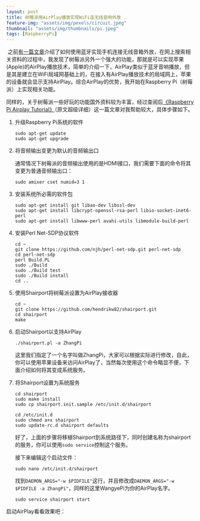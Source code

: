 ```yaml
---
layout: post
title: 树莓派用AirPlay播放实现WiFi连无线音响外放
feature-img: "assets/img/pexels/circuit.jpeg"
thumbnail: "assets/img/thumbnails/pi.jpeg"
tags: [RaspberryPi]
---
```


​    之前[有一篇文章](http://wangye.org/blog/archives/921/)介绍了如何使用蓝牙实现手机连接无线音箱外放，在网上搜索相关资料的过程中，我发现了树莓派另外一个强大的功能，那就是可以实现苹果(Apple)的AirPlay播放技术，简单的介绍一下，AirPlay类似于蓝牙音响播放，但是其是建立在WiFi局域网基础上的，在接入有AirPlay播放技术的局域网上，苹果的设备就会显示支持AirPlay。综合AirPlay的优势，我开始在Raspberry Pi（树莓派）上实现相关功能。

  同样的，关于树莓派一些好玩的功能国外资料较为丰富，经过查阅后[《Raspberry Pi Airplay Tutorial》](http://www.raywenderlich.com/44918/raspberry-pi-airplay-tutorial)（原文超级详细）这一篇文章对我帮助较大，具体步骤如下。

1. 升级Raspberry Pi系统的软件

   ~~~shell
   sudo apt-get update
   sudo apt-get upgrade
   ~~~

2. 将音频输出变更为默认的音频输出口

   通常情况下树莓派的音频输出使用的是HDMI接口，我们需要下面的命令将其变更为普通音频输出口：

   ~~~shell
   sudo amixer cset numid=3 1
   ~~~

3. 安装系统所必需的软件包

   ~~~shell
   sudo apt-get install git libao-dev libssl-dev
   sudo apt-get install libcrypt-openssl-rsa-perl libio-socket-inet6-perl
   sudo apt-get install libwww-perl avahi-utils libmodule-build-perl
   ~~~

4. 安装Perl Net-SDP协议软件

   ~~~shell
   cd ~
   git clone https://github.com/njh/perl-net-sdp.git perl-net-sdp
   cd perl-net-sdp
   perl Build.PL
   sudo ./Build
   sudo ./Build test
   sudo ./Build install
   cd ..
   ~~~

5. 使用Shairport将树莓派设置为AirPlay接收器

   ~~~shell
   cd ~
   git clone https://github.com/hendrikw82/shairport.git
   cd shairport
   make
   ~~~

6. 启动Shairport以支持AirPlay

   ~~~shell
   ./shairport.pl -a ZhangPi
   ~~~

   这里我们指定了一个名字叫做ZhangPi，大家可以根据实际进行修改，自此，你可以使用苹果设备来访问AirPlay了，当然每次使用这个命令略显不便，下面介绍如何将其变成系统服务。

7. 将Shairport设置为系统服务

   ~~~shell
   cd shairport
   sudo make install
   sudo cp shairport.init.sample /etc/init.d/shairport
    
   cd /etc/init.d
   sudo chmod a+x shairport
   sudo update-rc.d shairport defaults
   ~~~

   好了，上面的步骤将移植Shairport到系统路径下，同时创建名称为shairport的服务，你可以使用`sudo service`控制这个服务。

   接下来编辑这个启动文件：

   ~~~shell
   sudo nano /etc/init.d/shairport
   ~~~

   找到`DAEMON_ARGS="-w $PIDFILE"`这行，并且修改成`DAEMON_ARGS="-w $PIDFILE -a ZhangPi"`，同样的这里WangyePi为你的AirPlay名字。

   ~~~shell
   sudo service shairport start
   ~~~

启动AirPlay看看效果吧：